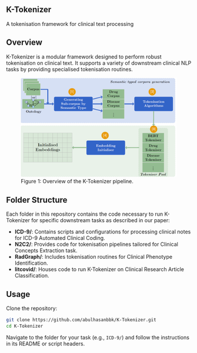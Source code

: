 ## K-Tokenizer

A tokenisation framework for clinical text processing

## Overview

K-Tokenizer is a modular framework designed to perform robust tokenisation on clinical text. It supports a variety of downstream clinical NLP tasks by providing specialised tokenisation routines.
<figure>
  <img src="k-tokensier-framework.png" alt="Overview of the K-Tokenizer pipeline">
  <figcaption>Figure 1: Overview of the K-Tokenizer pipeline.</figcaption>
</figure>

## Folder Structure

Each folder in this repository contains the code necessary to run K-Tokenizer for specific downstream tasks as described in our paper:

* **ICD-9/**: Contains scripts and configurations for processing clinical notes for ICD-9 Automated Clinical Coding.
* **N2C2/**: Provides code for tokenisation pipelines tailored for Clinical Concepts Extraction task.
* **RadGraph/**: Includes tokenisation routines for Clinical Phenotype Identification.
* **litcovid/**: Houses code to run K-Tokenizer on Clinical Research Article Classification.

## Usage

Clone the repository:

```bash
git clone https://github.com/abulhasanbbk/K-Tokenizer.git
cd K-Tokenizer
```

Navigate to the folder for your task (e.g., `ICD-9/`) and follow the instructions in its README or script headers.

